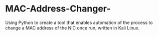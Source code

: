 # MAC-Address-Changer-
Using Python to create a tool that enables automation of the process to change a MAC address of the NIC once run, written in Kali Linux.
